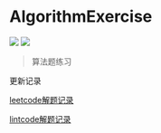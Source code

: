 # AlgorithmExercise

![](https://img.shields.io/badge/247-leetcode-green.svg)
![](https://img.shields.io/badge/18-lintcode-blue.svg)


> 算法题练习


更新记录

[leetcode解题记录](./leetcode.md)

[lintcode解题记录](./lintcode.md)

